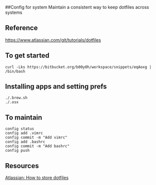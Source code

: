 ##Config for system
Maintain a consistent way to keep dotfiles across systems

## Reference
https://www.atlassian.com/git/tutorials/dotfiles

## To get started
```
curl -Lks https://bitbucket.org/b00y0h/workspace/snippets/eqAoxg | /bin/bash
```

## Installing apps and setting prefs
```
./.brew.sh
./.osx
```

## To maintain
```
config status
config add .vimrc
config commit -m "Add vimrc"
config add .bashrc
config commit -m "Add bashrc"
config push
```

## Resources
[Atlassian: How to store dotfiles](https://developer.atlassian.com/blog/2016/02/best-way-to-store-dotfiles-git-bare-repo/)
